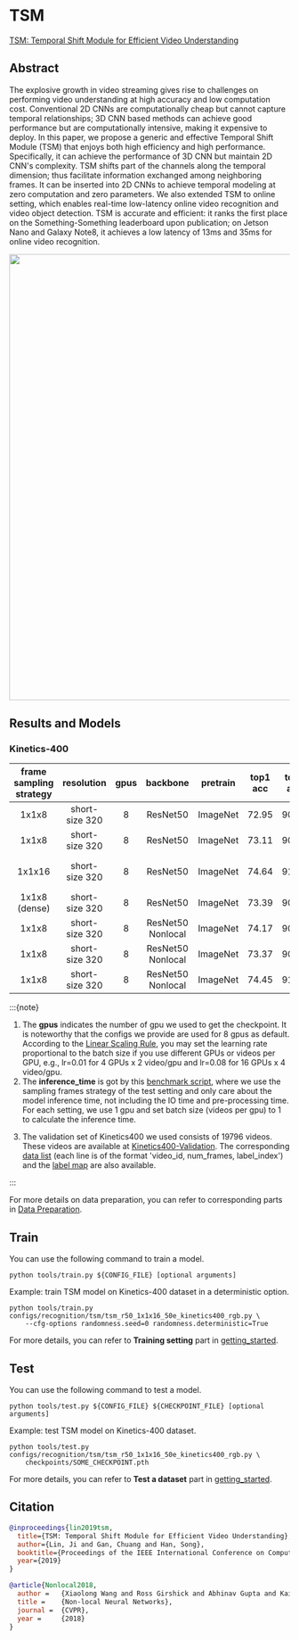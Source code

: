 # TSM

[TSM: Temporal Shift Module for Efficient Video Understanding](https://openaccess.thecvf.com/content_ICCV_2019/html/Lin_TSM_Temporal_Shift_Module_for_Efficient_Video_Understanding_ICCV_2019_paper.html)

<!-- [ALGORITHM] -->

## Abstract

<!-- [ABSTRACT] -->

The explosive growth in video streaming gives rise to challenges on performing video understanding at high accuracy and low computation cost. Conventional 2D CNNs are computationally cheap but cannot capture temporal relationships; 3D CNN based methods can achieve good performance but are computationally intensive, making it expensive to deploy. In this paper, we propose a generic and effective Temporal Shift Module (TSM) that enjoys both high efficiency and high performance. Specifically, it can achieve the performance of 3D CNN but maintain 2D CNN's complexity. TSM shifts part of the channels along the temporal dimension; thus facilitate information exchanged among neighboring frames. It can be inserted into 2D CNNs to achieve temporal modeling at zero computation and zero parameters. We also extended TSM to online setting, which enables real-time low-latency online video recognition and video object detection. TSM is accurate and efficient: it ranks the first place on the Something-Something leaderboard upon publication; on Jetson Nano and Galaxy Note8, it achieves a low latency of 13ms and 35ms for online video recognition.

<!-- [IMAGE] -->

<div align=center>
<img src="https://user-images.githubusercontent.com/34324155/143019083-abc0de39-9ea1-4175-be5c-073c90de64c3.png" width="800"/>
</div>

## Results and Models

### Kinetics-400

| frame sampling strategy |   resolution   | gpus |     backbone      | pretrain | top1 acc | top5 acc |  testing protocol  | inference time(video/s) | gpu_mem(M) |          config          |          ckpt          |          log          |
| :---------------------: | :------------: | :--: | :---------------: | :------: | :------: | :------: | :----------------: | :---------------------: | :--------: | :----------------------: | :--------------------: | :-------------------: |
|          1x1x8          | short-size 320 |  8   |     ResNet50      | ImageNet |  72.95   |  90.45   | 8 clips x 10 crop  |            x            |   13723    | [config](/configs/recognition/tsm/tsm_ImageNet-pretrained-r50_8xb16-1x1x8-50e_kinetics400-rgb.py) | [ckpt](https://download.openmmlab.com/mmaction/v1.0/recognition/tsm/tsm_ImageNet-pretrained-r50_8xb16-1x1x8-50e_kinetics400-rgb/tsm_ImageNet-pretrained-r50_8xb16-1x1x8-50e_kinetics400-rgb_20220831-64d69186.pth) | [log](https://download.openmmlab.com/mmaction/v1.0/recognition/tsm/tsm_ImageNet-pretrained-r50_8xb16-1x1x8-50e_kinetics400-rgb/tsm_ImageNet-pretrained-r50_8xb16-1x1x8-50e_kinetics400-rgb.log) |
|          1x1x8          | short-size 320 |  8   |     ResNet50      | ImageNet |  73.11   |  90.06   | 8 clips x 10 crop  |            x            |   13723    | [config](/configs/recognition/tsm/tsm_ImageNet-pretrained-r50_8xb16-1x1x8-100e_kinetics400-rgb.py) | [ckpt](https://download.openmmlab.com/mmaction/v1.0/recognition/tsm/tsm_ImageNet-pretrained-r50_8xb16-1x1x8-100e_kinetics400-rgb/tsm_ImageNet-pretrained-r50_8xb16-1x1x8-100e_kinetics400-rgb_20220831-a6db1e5d.pth) | [log](https://download.openmmlab.com/mmaction/v1.0/recognition/tsm/tsm_ImageNet-pretrained-r50_8xb16-1x1x8-100e_kinetics400-rgb/tsm_ImageNet-pretrained-r50_8xb16-1x1x8-100e_kinetics400-rgb.log) |
|         1x1x16          | short-size 320 |  8   |     ResNet50      | ImageNet |  74.64   |  91.42   | 16 clips x 10 crop |            x            |   27044    | [config](/configs/recognition/tsm/tsm_ImageNet-pretrained-r50_8xb16-1x1x16-50e_kinetics400-rgb.py) | [ckpt](https://download.openmmlab.com/mmaction/v1.0/recognition/tsm/tsm_ImageNet-pretrained-r50_8xb16-1x1x16-50e_kinetics400-rgb/tsm_ImageNet-pretrained-r50_8xb16-1x1x16-50e_kinetics400-rgb_20220831-042b1748.pth) | [log](https://download.openmmlab.com/mmaction/v1.0/recognition/tsm/tsm_ImageNet-pretrained-r50_8xb16-1x1x16-50e_kinetics400-rgb/tsm_ImageNet-pretrained-r50_8xb16-1x1x16-50e_kinetics400-rgb.log) |
|      1x1x8 (dense)      | short-size 320 |  8   |     ResNet50      | ImageNet |  73.39   |  90.78   | 8 clips x 10 crop  |            x            |   13723    | [config](/configs/recognition/tsm/tsm_ImageNet-pretrained-r50_8xb16-dense-1x1x8-50e_kinetics400-rgb.py) | [ckpt](https://download.openmmlab.com/mmaction/v1.0/recognition/tsm/tsm_ImageNet-pretrained-r50_8xb16-dense-1x1x8-50e_kinetics400-rgb/tsm_ImageNet-pretrained-r50_8xb16-dense-1x1x8-50e_kinetics400-rgb_20220831-f55d3c2b.pth) | [log](https://download.openmmlab.com/mmaction/v1.0/recognition/tsm/tsm_ImageNet-pretrained-r50_8xb16-dense-1x1x8-50e_kinetics400-rgb/tsm_ImageNet-pretrained-r50_8xb16-dense-1x1x8-50e_kinetics400-rgb.log) |
|          1x1x8          | short-size 320 |  8   | ResNet50 Nonlocal | ImageNet |  74.17   |  90.95   | 8 clips x 10 crop  |            x            |   18413    | [config](/configs/recognition/tsm/tsm_ImageNet-pretrained-r50-nl-dot-product_8xb16-1x1x8-50e_kinetics400-rgb.py) | [ckpt](https://download.openmmlab.com/mmaction/v1.0/recognition/tsm/tsm_ImageNet-pretrained-r50-nl-dot-product_8xb16-1x1x8-50e_kinetics400-rgb/tsm_ImageNet-pretrained-r50-nl-dot-product_8xb16-1x1x8-50e_kinetics400-rgb_20220831-108bfde5.pth) | [log](https://download.openmmlab.com/mmaction/v1.0/recognition/tsm/tsm_ImageNet-pretrained-r50-nl-dot-product_8xb16-1x1x8-50e_kinetics400-rgb/tsm_ImageNet-pretrained-r50-nl-dot-product_8xb16-1x1x8-50e_kinetics400-rgb.log) |
|          1x1x8          | short-size 320 |  8   | ResNet50 Nonlocal | ImageNet |  73.37   |  90.82   | 8 clips x 10 crop  |            x            |   19925    | [config](/configs/recognition/tsm/tsm_ImageNet-pretrained-r50-nl-gaussian_8xb16-1x1x8-50e_kinetics400-rgb.py) | [ckpt](https://download.openmmlab.com/mmaction/v1.0/recognition/tsm/tsm_ImageNet-pretrained-r50-nl-gaussian_8xb16-1x1x8-50e_kinetics400-rgb/tsm_ImageNet-pretrained-r50-nl-gaussian_8xb16-1x1x8-50e_kinetics400-rgb_20220831-7e54dacf.pth) | [log](https://download.openmmlab.com/mmaction/v1.0/recognition/tsm/tsm_ImageNet-pretrained-r50-nl-gaussian_8xb16-1x1x8-50e_kinetics400-rgb/tsm_ImageNet-pretrained-r50-nl-gaussian_8xb16-1x1x8-50e_kinetics400-rgb.log) |
|          1x1x8          | short-size 320 |  8   | ResNet50 Nonlocal | ImageNet |  74.45   |  91.11   | 8 clips x 10 crop  |            x            |   19726    | [config](/configs/recognition/tsm/tsm_ImageNet-pretrained-r50-nl-embedded_gaussian_8xb16-1x1x8-50e_kinetics400-rgb.py) | [ckpt](https://download.openmmlab.com/mmaction/v1.0/recognition/tsm/tsm_ImageNet-pretrained-r50-nl-embedded_gaussian_8xb16-1x1x8-50e_kinetics400-rgb/tsm_ImageNet-pretrained-r50-nl-embedded_gaussian_8xb16-1x1x8-50e_kinetics400-rgb_20220831-35eddb57.pth) | [log](https://download.openmmlab.com/mmaction/v1.0/recognition/tsm/tsm_ImageNet-pretrained-r50-nl-embedded_gaussian_8xb16-1x1x8-50e_kinetics400-rgb/tsm_ImageNet-pretrained-r50-nl-embedded_gaussian_8xb16-1x1x8-50e_kinetics400-rgb.log) |

:::{note}

1. The **gpus** indicates the number of gpu we used to get the checkpoint. It is noteworthy that the configs we provide are used for 8 gpus as default.
   According to the [Linear Scaling Rule](https://arxiv.org/abs/1706.02677), you may set the learning rate proportional to the batch size if you use different GPUs or videos per GPU,
   e.g., lr=0.01 for 4 GPUs x 2 video/gpu and lr=0.08 for 16 GPUs x 4 video/gpu.
2. The **inference_time** is got by this [benchmark script](/tools/analysis/benchmark.py), where we use the sampling frames strategy of the test setting and only care about the model inference time,
   not including the IO time and pre-processing time. For each setting, we use 1 gpu and set batch size (videos per gpu) to 1 to calculate the inference time.

<!--  3. The values in columns named after "reference" are the results got by training on the original repo, using the same model settings. The checkpoints for reference repo can be downloaded [here](https://download.openmmlab.com/mmaction/recognition/tsm/tsm_reference_ckpt.rar).
4. There are two kinds of test settings for Something-Something dataset, efficient setting (center crop x 1 clip) and accurate setting (Three crop x 2 clip), which is referred from the [original repo](https://github.com/mit-han-lab/temporal-shift-module/tree/8d53d6fda40bea2f1b37a6095279c4b454d672bd).
   We use efficient setting as default provided in config files, and it can be changed to accurate setting by

```python
...
test_pipeline = [
    dict(type='DecordInit'),
    dict(
        type='SampleFrames',
        clip_len=1,
        frame_interval=1,
        # `num_clips = 8` when using 8 segments
        num_clips=16,
        # set `twice_sample=True` for twice sample in accurate setting
        twice_sample=True,
        test_mode=True),
    dict(type='DecordDecode'),
    dict(type='Resize', scale=(-1, 256)),
    # dict(type='CenterCrop', crop_size=224), it is used for efficient setting
    dict(type='ThreeCrop', crop_size=256),  # it is used for accurate setting
    dict(type='FormatShape', input_format='NCHW'),
    dict(type='PackActionInputs')
]
```

5. When applying Mixup and CutMix, we use the hyper parameter `alpha=0.2`.

7. The **infer_ckpt** means those checkpoints are ported from [TSM](https://github.com/mit-han-lab/temporal-shift-module/blob/master/test_models.py).
-->

3. The validation set of Kinetics400 we used consists of 19796 videos. These videos are available at [Kinetics400-Validation](https://mycuhk-my.sharepoint.com/:u:/g/personal/1155136485_link_cuhk_edu_hk/EbXw2WX94J1Hunyt3MWNDJUBz-nHvQYhO9pvKqm6g39PMA?e=a9QldB). The corresponding [data list](https://download.openmmlab.com/mmaction/dataset/k400_val/kinetics_val_list.txt) (each line is of the format 'video_id, num_frames, label_index') and the [label map](https://download.openmmlab.com/mmaction/dataset/k400_val/kinetics_class2ind.txt) are also available.

:::

For more details on data preparation, you can refer to corresponding parts in [Data Preparation](/docs/data_preparation.md).

## Train

You can use the following command to train a model.

```shell
python tools/train.py ${CONFIG_FILE} [optional arguments]
```

Example: train TSM model on Kinetics-400 dataset in a deterministic option.

```shell
python tools/train.py configs/recognition/tsm/tsm_r50_1x1x16_50e_kinetics400_rgb.py \
    --cfg-options randomness.seed=0 randomness.deterministic=True
```

For more details, you can refer to **Training setting** part in [getting_started](/docs/getting_started.md#training-setting).

## Test

You can use the following command to test a model.

```shell
python tools/test.py ${CONFIG_FILE} ${CHECKPOINT_FILE} [optional arguments]
```

Example: test TSM model on Kinetics-400 dataset.

```shell
python tools/test.py configs/recognition/tsm/tsm_r50_1x1x16_50e_kinetics400_rgb.py \
    checkpoints/SOME_CHECKPOINT.pth
```

For more details, you can refer to **Test a dataset** part in [getting_started](/docs/getting_started.md#test-a-dataset).

## Citation

```BibTeX
@inproceedings{lin2019tsm,
  title={TSM: Temporal Shift Module for Efficient Video Understanding},
  author={Lin, Ji and Gan, Chuang and Han, Song},
  booktitle={Proceedings of the IEEE International Conference on Computer Vision},
  year={2019}
}
```

<!-- [BACKBONE] -->

```BibTeX
@article{Nonlocal2018,
  author =   {Xiaolong Wang and Ross Girshick and Abhinav Gupta and Kaiming He},
  title =    {Non-local Neural Networks},
  journal =  {CVPR},
  year =     {2018}
}
```
